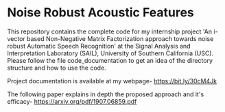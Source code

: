 # Noise Robust Acoustic Features

This repository contains the complete code for my internship project 'An i-vector based Non-Negative Matrix Factorization approach towards noise robust Automatic Speech Recognition' at the Signal Analysis and Interpretation Laboratory (SAIL), University of Southern California (USC).
Please follow the file code_documentation to get an idea of the directory structure and how to use the code.

Project documentation is available at my webpage- https://bit.ly/30cM4Jk

The following paper explains in depth the proposed approach and it's efficacy- https://arxiv.org/pdf/1907.06859.pdf
